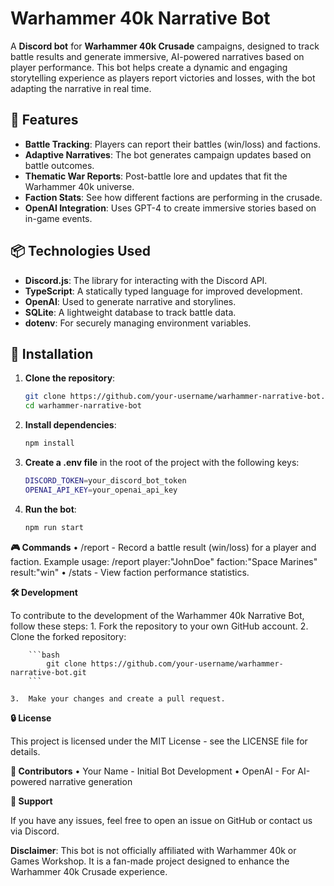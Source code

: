 # Warhammer 40k Narrative Bot

A **Discord bot** for **Warhammer 40k Crusade** campaigns, designed to track battle results and generate immersive, AI-powered narratives based on player performance. This bot helps create a dynamic and engaging storytelling experience as players report victories and losses, with the bot adapting the narrative in real time.

## 🚀 Features

- **Battle Tracking**: Players can report their battles (win/loss) and factions.
- **Adaptive Narratives**: The bot generates campaign updates based on battle outcomes.
- **Thematic War Reports**: Post-battle lore and updates that fit the Warhammer 40k universe.
- **Faction Stats**: See how different factions are performing in the crusade.
- **OpenAI Integration**: Uses GPT-4 to create immersive stories based on in-game events.

## 📦 Technologies Used

- **Discord.js**: The library for interacting with the Discord API.
- **TypeScript**: A statically typed language for improved development.
- **OpenAI**: Used to generate narrative and storylines.
- **SQLite**: A lightweight database to track battle data.
- **dotenv**: For securely managing environment variables.

## 🔧 Installation

1. **Clone the repository**:

   ```bash
   git clone https://github.com/your-username/warhammer-narrative-bot.git
   cd warhammer-narrative-bot
   ```
2.	**Install dependencies**:

    ```bash
    npm install
    ```
3.	**Create a .env file** in the root of the project with the following keys:

    ```bash
    DISCORD_TOKEN=your_discord_bot_token
    OPENAI_API_KEY=your_openai_api_key
    ```

4.	**Run the bot**:

    ```bash
    npm run start
    ```

**🎮 Commands**
	•	/report - Record a battle result (win/loss) for a player and faction.
Example usage: /report player:"JohnDoe" faction:"Space Marines" result:"win"
	•	/stats - View faction performance statistics.

**🛠 Development**

To contribute to the development of the Warhammer 40k Narrative Bot, follow these steps:
	1.	Fork the repository to your own GitHub account.
	2.	Clone the forked repository:
    
        ```bash
            git clone https://github.com/your-username/warhammer-narrative-bot.git
        ```

    3.	Make your changes and create a pull request.

**🔒 License**

This project is licensed under the MIT License - see the LICENSE file for details.

**👥 Contributors**
	•	Your Name - Initial Bot Development
	•	OpenAI - For AI-powered narrative generation

**💬 Support**

If you have any issues, feel free to open an issue on GitHub or contact us via Discord.

**Disclaimer**: This bot is not officially affiliated with Warhammer 40k or Games Workshop. It is a fan-made project designed to enhance the Warhammer 40k Crusade experience.
